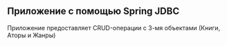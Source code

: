 ## Приложение с помощью Spring JDBC

Приложение предоставляет CRUD-операции с 3-мя объектами (Книги, Аторы и Жанры)